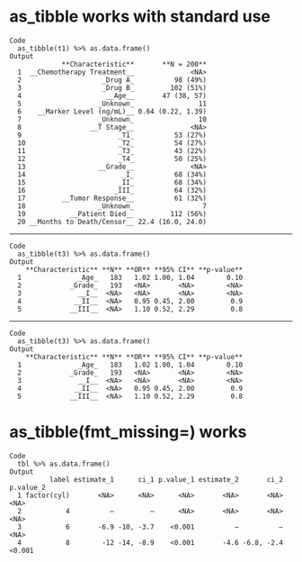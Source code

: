 # as_tibble works with standard use

    Code
      as_tibble(t1) %>% as.data.frame()
    Output
                 **Characteristic**       **N = 200**
      1  __Chemotherapy Treatment__              <NA>
      2                    _Drug A_          98 (49%)
      3                    _Drug B_         102 (51%)
      4                     __Age__       47 (38, 57)
      5                   _Unknown_                11
      6    __Marker Level (ng/mL)__ 0.64 (0.22, 1.39)
      7                   _Unknown_                10
      8                 __T Stage__              <NA>
      9                        _T1_          53 (27%)
      10                       _T2_          54 (27%)
      11                       _T3_          43 (22%)
      12                       _T4_          50 (25%)
      13                  __Grade__              <NA>
      14                        _I_          68 (34%)
      15                       _II_          68 (34%)
      16                      _III_          64 (32%)
      17         __Tumor Response__          61 (32%)
      18                  _Unknown_                 7
      19           __Patient Died__         112 (56%)
      20 __Months to Death/Censor__ 22.4 (16.0, 24.0)

---

    Code
      as_tibble(t3) %>% as.data.frame()
    Output
        **Characteristic** **N** **OR** **95% CI** **p-value**
      1              _Age_   183   1.02 1.00, 1.04        0.10
      2            _Grade_   193   <NA>       <NA>        <NA>
      3              __I__  <NA>   <NA>       <NA>        <NA>
      4             __II__  <NA>   0.95 0.45, 2.00         0.9
      5            __III__  <NA>   1.10 0.52, 2.29         0.8

---

    Code
      as_tibble(t3) %>% as.data.frame()
    Output
        **Characteristic** **N** **OR** **95% CI** **p-value**
      1              _Age_   183   1.02 1.00, 1.04        0.10
      2            _Grade_   193   <NA>       <NA>        <NA>
      3              __I__  <NA>   <NA>       <NA>        <NA>
      4             __II__  <NA>   0.95 0.45, 2.00         0.9
      5            __III__  <NA>   1.10 0.52, 2.29         0.8

# as_tibble(fmt_missing=) works

    Code
      tbl %>% as.data.frame()
    Output
              label estimate_1      ci_1 p.value_1 estimate_2       ci_2 p.value_2
      1 factor(cyl)       <NA>      <NA>      <NA>       <NA>       <NA>      <NA>
      2           4          —         —      <NA>       <NA>       <NA>      <NA>
      3           6       -6.9 -10, -3.7    <0.001          —          —      <NA>
      4           8        -12 -14, -8.9    <0.001       -4.6 -6.8, -2.4    <0.001

